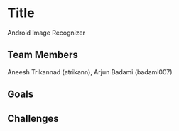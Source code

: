 # Title
Android Image Recognizer
## Team Members
Aneesh Trikannad (atrikann), Arjun Badami (badami007)
## Goals
## Challenges
